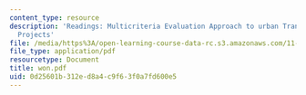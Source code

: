 ```yaml
---
content_type: resource
description: 'Readings: Multicriteria Evaluation Approach to urban Transportation
  Projects'
file: /media/https%3A/open-learning-course-data-rc.s3.amazonaws.com/11-943j-urban-transportation-land-use-and-the-environment-spring-2002/0d25601b312ed8a4c9f63f0a7fd600e5_won.pdf
file_type: application/pdf
resourcetype: Document
title: won.pdf
uid: 0d25601b-312e-d8a4-c9f6-3f0a7fd600e5
---
```

